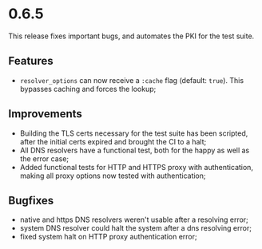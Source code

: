# 0.6.5

This release fixes important bugs, and automates the PKI for the test suite.

## Features

* `resolver_options` can now receive a `:cache` flag (default: `true`). This bypasses caching and forces the lookup;

## Improvements

* Building the TLS certs necessary for the test suite has been scripted, after the initial certs expired and brought the CI to a halt;
* All DNS resolvers have a functional test, both for the happy as well as the error case;
* Added functional tests for HTTP and HTTPS proxy with authentication, making all proxy options now tested with authentication;


## Bugfixes

* native and https DNS resolvers weren't usable after a resolving error;
* system DNS resolver could halt the system after a dns resolving error;
* fixed system halt on HTTP proxy authentication error;



